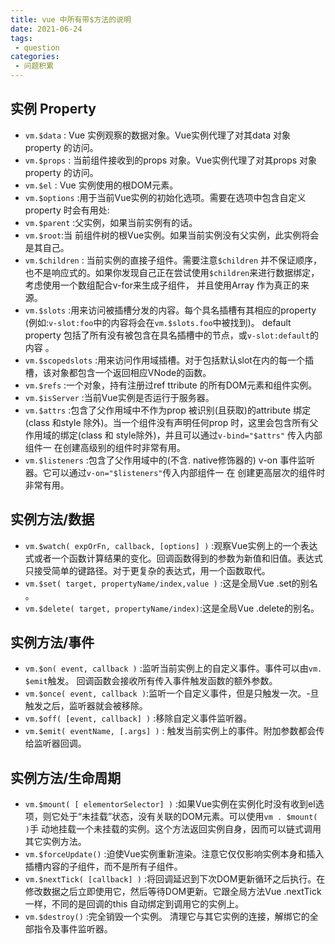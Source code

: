 ```yaml
---
title: vue 中所有带$方法的说明
date: 2021-06-24
tags:
 - question
categories:
 - 问题积累
---
```




## 实例 Property

- `vm.$data` : Vue 实例观察的数据对象。Vue实例代理了对其data 对象property 的访问。
- `vm.$props` : 当前组件接收到的props 对象。Vue实例代理了对其props 对象property 的访问。
- `vm.$el` : Vue 实例使用的根DOM元素。
- `vm.$options` :用于当前Vue实例的初始化选项。需要在选项中包含自定义property 时会有用处:
- `vm.$parent` :父实例，如果当前实例有的话。
- `vm.$root`:当 前组件树的根Vue实例。如果当前实例没有父实例，此实例将会是其自己。
- `vm.$children` : 当前实例的直接子组件。需要注意`$children` 并不保证顺序， 也不是响应式的。如果你发现自己正在尝试使用`$children`来进行数据绑定， 考虑使用一个数组配合v-for来生成子组件， 并且使用Array 作为真正的来源。
- `vm.$slots` :用来访问被插槽分发的内容。每个具名插槽有其相应的property (例如:`v-slot:foo`中的内容将会在`vm.$slots.foo`中被找到)。 default property 包括了所有没有被包含在具名插槽中的节点，或`v-slot:default`的内容 。
- `vm.$scopedslots` :用来访问作用域插槽。对于包括默认slot在内的每一个插槽，该对象都包含一个返回相应VNode的函数。
- `vm.$refs` :一个对象，持有注册过ref ttribute 的所有DOM元素和组件实例。
- `vm.$isServer` :当前Vue实例是否运行于服务器。
- `vm.$attrs` :包含了父作用域中不作为prop 被识别(且获取)的attribute 绑定(class 和style 除外)。当一个组件没有声明任何prop 时，这里会包含所有父作用域的绑定(class 和 style除外)，并且可以通过`v-bind="$attrs"` 传入内部组件一 在创建高级别的组件时非常有用。
- `vm.$listeners` :包含了父作用域中的(不含. native修饰器的) v-on 事件监听器。它可以通过`v-on="$listeners"`传入内部组件一 在 创建更高层次的组件时非常有用。

## 实例方法/数据

- `vm.$watch( expOrFn, callback, [options] )` :观察Vue实例上的一个表达式或者一个函数计算结果的变化。回调函数得到的参数为新值和旧值。表达式只接受简单的键路径。对于更复杂的表达式，用一个函数取代。
- `vm.$set( target, propertyName/index,value )` :这是全局Vue .set的别名 。
- `vm.$delete( target, propertyName/index)`:这是全局Vue .delete的别名。

## 实例方法/事件

- `vm.$on( event, callback )` :监听当前实例上的自定义事件。事件可以由`vm. $emit`触发。 回调函数会接收所有传入事件触发函数的额外参数。
- `vm.$once( event, callback )`:监听一个自定义事件，但是只触发一次。-旦触发之后，监听器就会被移除。
- `vm.$off( [event, callback] )` :移除自定义事件监听器。
- `vm.$emit( eventName, [.args] )` : 触发当前实例上的事件。附加参数都会传给监听器回调。

## 实例方法/生命周期

-  `vm.$mount( [ elementorSelector] )` :如果Vue实例在实例化时没有收到el选项，则它处于“未挂载”状态，没有关联的DOM元素。可以使用`vm . $mount( )`手 动地挂载一个未挂载的实例。这个方法返回实例自身，因而可以链式调用其它实例方法。
- `vm.$forceUpdate()` :迫使Vue实例重新渲染。注意它仅仅影响实例本身和插入插槽内容的子组件，而不是所有子组件。
- `vm.$nextTick( [callback] )` :将回调延迟到下次DOM更新循环之后执行。在修改数据之后立即使用它，然后等待DOM更新。它跟全局方法Vue .nextTick 一样，不同的是回调的this 自动绑定到调用它的实例上。
- `vm.$destroy()` :完全销毁一个实例。 清理它与其它实例的连接，解绑它的全部指令及事件监听器。